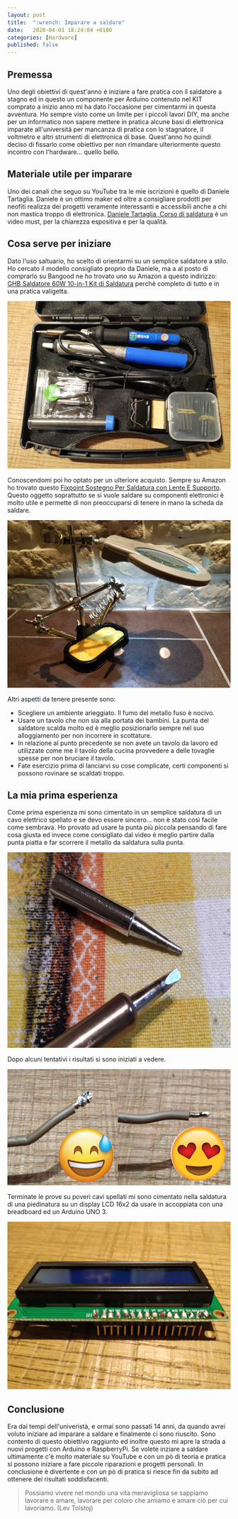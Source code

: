```yaml
---
layout: post
title:  ":wrench: Imparare a saldare"
date:   2020-04-01 18:24:04 +0100
categories: [Hardware]
published: false
---
```

## Premessa
Uno degli obiettivi di quest'anno è iniziare a fare pratica con il saldatore a stagno ed in questo un componente per Arduino contenuto nel KIT comprato a inizio anno mi ha dato l'occasione per cimentarmi in questa avventura.
Ho sempre visto come un limite per i piccoli lavori DIY, ma anche per un informatico non sapere mettere in pratica alcune basi di elettronica imparate all'università per mancanza di pratica con lo stagnatore, il voltmetro e altri strumenti di elettronica di base.
Quest'anno ho quindi deciso di fissarlo come obiettivo per non rimandare ulteriormente questo incontro con l'hardware... quello bello.

## Materiale utile per imparare

Uno dei canali che seguo su YouTube tra le mie iscrizioni è quello di Daniele Tartaglia. Daniele è un ottimo maker ed oltre a consigliare prodotti per neofiti realizza dei progetti veramente interessanti e accessibili anche a chi non mastica troppo di elettronica.
[Daniele Tartaglia, Corso di saldatura](https://www.youtube.com/watch?v=bGw4YCoaZxI&t=669s) è un video must, per la chiarezza espositiva e per la qualità.

## Cosa serve per iniziare

Dato l'uso saltuario, ho scelto di orientarmi su un semplice saldatore a stilo. Ho cercato il modello consigliato proprio da Daniele, ma a al posto di comprarlo su Bangood ne ho trovato uno su Amazon a questo indirizzo: [GHB Saldatore 60W 10-in-1 Kit di Saldatura](https://www.amazon.it/gp/product/B01MD0O47P/ref=ppx_yo_dt_b_asin_title_o01_s00?ie=UTF8&psc=1
) perchè completo di tutto e in una pratica valigetta.

![saldatore](/assets/2020-04-01/saldatore.jpg)

Conoscendomi poi ho optato per un ulteriore acquisto. Sempre su Amazon ho trovato questo [Fixpoint Sostegno Per Saldatura con Lente E Supporto](
https://www.amazon.it/gp/product/B000LB84M4/ref=ppx_yo_dt_b_asin_title_o09_s00?ie=UTF8&psc=1). Questo oggetto soprattutto se si vuole saldare su componenti elettronici è molto utile e permette di non preoccuparsi di tenere in mano la scheda da saldare.

![terzamano](/assets/2020-04-01/terzamano.jpg)

Altri aspetti da tenere presente sono:

* Scegliere un ambiente arieggiato. Il fumo del metallo fuso è nocivo.
* Usare un tavolo che non sia alla portata dei bambini. La punta del saldatore scalda molto ed è meglio posizionarlo sempre nel suo alloggiamento per non incorrere in scottature.
* In relazione al punto precedente se non avete un tavolo da lavoro ed utilizzate come me il tavolo della cucina provvedere a delle tovaglie spesse per non bruciare il tavolo.
* Fate esercizio prima di lanciarvi su cose complicate, certi componenti si possono rovinare se scaldati troppo.

## La mia prima esperienza

Come prima esperienza mi sono cimentato in un semplice saldatura di un cavo elettrico spellato e se devo essere sincero... non è stato così facile come sembrava.
Ho provato ad usare la punta più piccola pensando di fare cosa giusta ed invece come consigliato dal video è meglio partire dalla punta piatta e far scorrere il metallo da saldatura sulla punta.

![punte](/assets/2020-04-01/punte.jpg)

Dopo alcuni tentativi i risultati si sono iniziati a vedere.

![prove](/assets/2020-04-01/prove.jpg)

Terminate le prove su poveri cavi spellati mi sono cimentato nella saldatura di una piedinatura su un display LCD 16x2 da usare in accoppiata con una breadboard ed un Arduino UNO 3.

![display](/assets/2020-04-01/display.jpg)

## Conclusione

Era dai tempi dell'univeristà, e ormai sono passati 14 anni, da quando avrei voluto iniziare ad imparare a saldare e finalmente ci sono riuscito.
Sono contento di questo obiettivo raggiunto ed inoltre questo mi apre la strada a nuovi progetti con Arduino e RaspberryPi.
Se volete inziare a saldare ultimamente c'è molto materiale su YouTube e con un pò di teoria e pratica si possono iniziare a fare piccole riparazioni e progetti personali.
In conclusione è divertente e con un pò di pratica si riesce fin da subito ad ottenere dei risultati soddisfacenti.

> Possiamo vivere nel mondo una vita meravigliosa se sappiamo lavorare e amare, lavorare per coloro che amiamo e amare ciò per cui lavoriamo. (Lev Tolstoj)
